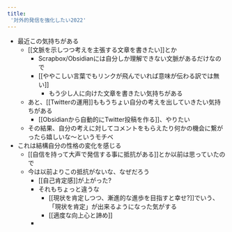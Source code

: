 ```yaml
---
title:
 '対外的発信を強化したい2022'
---
```

- 最近この気持ちがある
	- [[文脈を示しつつ考えを主張する文章を書きたい]]とか
		- Scrapbox/Obsidianには自分しか理解できない文脈があるだけなので
		- [[ややこしい言葉でもリンクが飛んでいれば意味が伝わる訳では無い]]
			- もう少し人に向けた文章を書きたい気持ちがある
	- あと、[[Twitterの運用]]ももうちょい自分の考えを出していきたい気持ちがある
		- [[Obsidianから自動的にTwitter投稿を作る]]、やりたい
	- その結果、自分の考えに対してコメントをもらえたり何かの機会に繋がったら嬉しいな〜というモチベ
- これは結構自分の性格の変化を感じる
	- [[自信を持って大声で発信する事に抵抗がある]]とか以前は思っていたので
	- 今は以前よりこの抵抗がないな、なぜだろう
		- [[自己肯定感]]が上がった?
		- それもちょっと違うな
			- [[現状を肯定しつつ、漸進的な進歩を目指すと幸せ?]]でいう、「現状を肯定」が出来るようになった気がする
			- [[適度な向上心と諦め]]
		- 